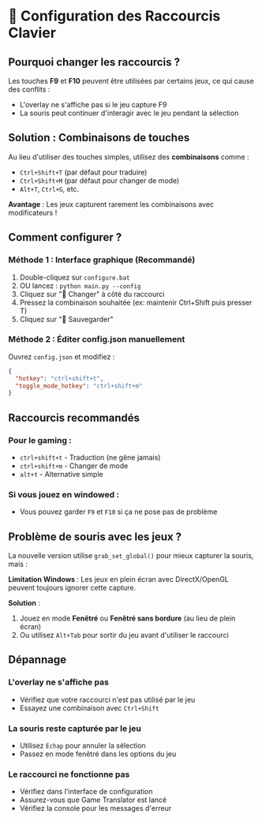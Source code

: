 # 🎯 Configuration des Raccourcis Clavier

## Pourquoi changer les raccourcis ?

Les touches **F9** et **F10** peuvent être utilisées par certains jeux, ce qui cause des conflits :
- L'overlay ne s'affiche pas si le jeu capture F9
- La souris peut continuer d'interagir avec le jeu pendant la sélection

## Solution : Combinaisons de touches

Au lieu d'utiliser des touches simples, utilisez des **combinaisons** comme :
- `Ctrl+Shift+T` (par défaut pour traduire)
- `Ctrl+Shift+M` (par défaut pour changer de mode)
- `Alt+T`, `Ctrl+G`, etc.

**Avantage** : Les jeux capturent rarement les combinaisons avec modificateurs !

## Comment configurer ?

### Méthode 1 : Interface graphique (Recommandé)

1. Double-cliquez sur `configure.bat`
2. OU lancez : `python main.py --config`
3. Cliquez sur "📝 Changer" à côté du raccourci
4. Pressez la combinaison souhaitée (ex: maintenir Ctrl+Shift puis presser T)
5. Cliquez sur "💾 Sauvegarder"

### Méthode 2 : Éditer config.json manuellement

Ouvrez `config.json` et modifiez :
```json
{
  "hotkey": "ctrl+shift+t",
  "toggle_mode_hotkey": "ctrl+shift+m"
}
```

## Raccourcis recommandés

### Pour le gaming :
- `ctrl+shift+t` - Traduction (ne gêne jamais)
- `ctrl+shift+m` - Changer de mode
- `alt+t` - Alternative simple

### Si vous jouez en windowed :
- Vous pouvez garder `F9` et `F10` si ça ne pose pas de problème

## Problème de souris avec les jeux ?

La nouvelle version utilise `grab_set_global()` pour mieux capturer la souris, mais :

**Limitation Windows** : Les jeux en plein écran avec DirectX/OpenGL peuvent toujours ignorer cette capture.

**Solution** :
1. Jouez en mode **Fenêtré** ou **Fenêtré sans bordure** (au lieu de plein écran)
2. Ou utilisez `Alt+Tab` pour sortir du jeu avant d'utiliser le raccourci

## Dépannage

### L'overlay ne s'affiche pas
- Vérifiez que votre raccourci n'est pas utilisé par le jeu
- Essayez une combinaison avec `Ctrl+Shift`

### La souris reste capturée par le jeu
- Utilisez `Échap` pour annuler la sélection
- Passez en mode fenêtré dans les options du jeu

### Le raccourci ne fonctionne pas
- Vérifiez dans l'interface de configuration
- Assurez-vous que Game Translator est lancé
- Vérifiez la console pour les messages d'erreur
